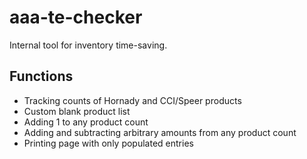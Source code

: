 # aaa-te-checker

Internal tool for inventory time-saving.

## Functions
- Tracking counts of Hornady and CCI/Speer products
- Custom blank product list
- Adding 1 to any product count
- Adding and subtracting arbitrary amounts from any product count
- Printing page with only populated entries